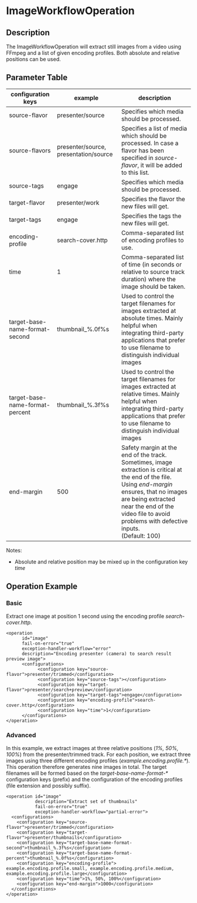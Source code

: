 # ImageWorkflowOperation

## Description
The ImageWorkflowOperation will extract still images from a video using FFmpeg and a list of given encoding profiles.
Both absolute and relative positions can be used.

## Parameter Table

|configuration keys|example|description|
|------------------|-------|-----------| 
|source-flavor|presenter/source|Specifies which media should be processed.|
|source-flavors|presenter/source, presentation/source|Specifies a list of media which should be processed. In case a flavor has been specified in *source-flavor*, it will be added to this list.|
|source-tags	|engage	|Specifies which media should be processed.|
|target-flavor|presenter/work|Specifies the flavor the new files will get.|
|target-tags	|engage	|Specifies the tags the new files will get.	 |
|encoding-profile	|search-cover.http	|Comma-separated list of encoding profiles to use.	 |
|time	|1	|Comma-separated list of time (in seconds or relative to source track duration) where the image should be taken.	 |
|target-base-name-format-second|thumbnail_%.0f%s|Used to control the target filenames for images extracted at absolute times. Mainly helpful when integrating third-party applications that prefer to use filename to distinguish individual images|
|target-base-name-format-percent|thumbnail_%.3f%s|Used to control the target filenames for images extracted at relative times. Mainly helpful when integrating third-party applications that prefer to use filename to distinguish individual images|
|end-margin|500|Safety margin at the end of the track. Sometimes, image extraction is critical at the end of the file. Using *end-margin* ensures, that no images are being extracted near the end of the video file to avoid problems with defective inputs.</br>(Default: 100)|

Notes:

* Absolute and relative position may be mixed up in the configuration key *time*


## Operation Example

### Basic

Extract one image at position 1 second using the encoding profile *search-cover.http*.

    <operation
          id="image"
          fail-on-error="true"
          exception-handler-workflow="error"
          description="Encoding presenter (camera) to search result preview image">
          <configurations>
                <configuration key="source-flavor">presenter/trimmed</configuration>
                <configuration key="source-tags"></configuration>
                <configuration key="target-flavor">presenter/search+preview</configuration>
                <configuration key="target-tags">engage</configuration>
                <configuration key="encoding-profile">search-cover.http</configuration>
                <configuration key="time">1</configuration>
          </configurations>
    </operation>

### Advanced

In this example, we extract images at three relative positions (*1%, 50%, 100%*) from the presenter/trimmed track. For
each position, we extract three images using three different encoding profiles (*example.encoding.profile.\**). This
operation therefore generates nine images in total. The target filenames will be formed based on the
*target-base-name-format-\** configuration keys (prefix) and the configuration of the encoding profiles (file extension
and possibly suffix).

    <operation id="image"
               description="Extract set of thumbnails"
               fail-on-error="true"
               exception-handler-workflow="partial-error">
      <configurations>
        <configuration key="source-flavor">presenter/trimmed</configuration>
        <configuration key="target-flavor">presenter/thumbnails</configuration>
        <configuration key="target-base-name-format-second">thumbnail_%.3f%s</configuration>
        <configuration key="target-base-name-format-percent">thumbnail_%.0f%s</configuration>
        <configuration key="encoding-profile"> example.encoding.profile.small, example.encoding.profile.medium, example.encoding.profile.large</configuration>
        <configuration key="time">1%, 50%, 100%</configuration>
        <configuration key="end-margin">1000</configuration>
      </configurations>
    </operation>
